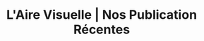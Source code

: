 ---
title: "L'Aire Visuelle | Nos Publication Récentes"
description: "Des articles rédigés par des experts afin de vous éclairer"
titre: "Des Optométristes et des opticiens qui écrivent sur divers sujets concernant la vue."
image: /img/articles-airevisuelle.jpg
draft: false
noindex: false
---